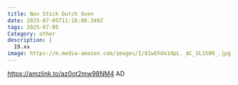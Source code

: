 ```yaml
---
title: Non Stick Dutch Oven
date: 2025-07-05T11:16:00.349Z
tags: 2025-07-05
Category: other
description: |
  19.xx 
image: https://m.media-amazon.com/images/I/81wEhUo1dpL._AC_SL1500_.jpg
---
```

https://amzlink.to/az0ot2mw98NM4    AD